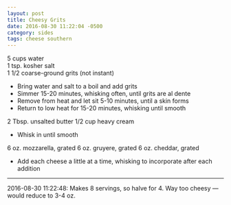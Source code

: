 ```yaml
---
layout: post
title: Cheesy Grits
date: 2016-08-30 11:22:04 -0500
category: sides
tags: cheese southern
---
```

5 cups water  
1 tsp. kosher salt  
1 1/2 coarse-ground grits (not instant)  
<ul>
 	<li>Bring water and salt to a boil and add grits</li>
 	<li>Simmer 15-20 minutes, whisking often, until grits are al dente</li>
 	<li>Remove from heat and let sit 5-10 minutes, until a skin forms</li>
 	<li>Return to low heat for 15-20 minutes, whisking until smooth</li>
</ul>
2 Tbsp. unsalted butter  
1/2 cup heavy cream  
<ul>
 	<li>Whisk in until smooth</li>
</ul>
6 oz. mozzarella, grated  
6 oz. gruyere, grated  
6 oz. cheddar, grated  
<ul>
 	<li>Add each cheese a little at a time, whisking to incorporate after each addition</li>
</ul>

---

2016-08-30 11:22:48: Makes 8 servings, so halve for 4.  Way too cheesy — would
reduce to 3-4 oz.
